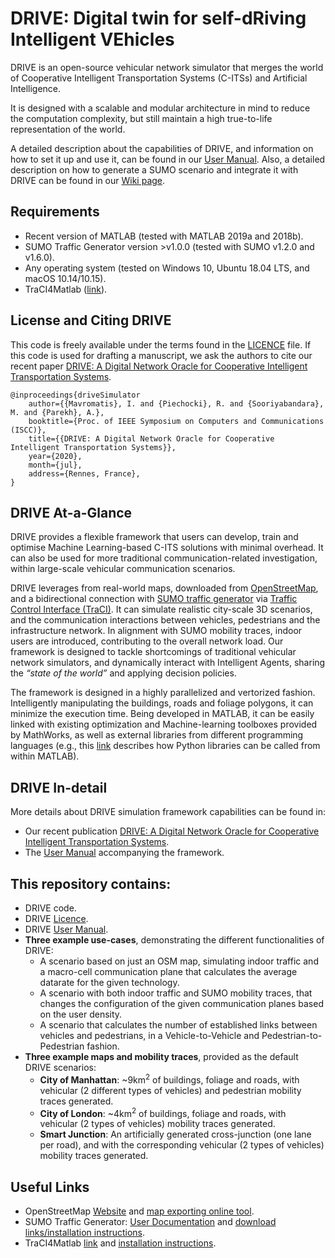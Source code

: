 # DRIVE: Digital twin for self-dRiving Intelligent VEhicles

DRIVE is an open-source vehicular network simulator that merges the world of Cooperative Intelligent Transportation Systems (C-ITSs) and Artificial Intelligence.

It is designed with a scalable and modular architecture in mind to reduce the computation complexity, but still maintain a high true-to-life representation of the world. 

A detailed description about the capabilities of DRIVE, and information on how to set it up and use it, can be found in our [User Manual](https://github.com/ioannismavromatis/smarterSimulator/blob/master/doc/userManualDRIVE.pdf). Also, a detailed description on how to generate a SUMO scenario and integrate it with DRIVE can be found in our [Wiki page](https://github.com/ioannismavromatis/DRIVE_Simulator/wiki).

Requirements
------------
- Recent version of MATLAB (tested with MATLAB 2019a and 2018b).
- SUMO Traffic Generator version >v1.0.0 (tested with SUMO v1.2.0 and v1.6.0).
- Any operating system (tested on Windows 10, Ubuntu 18.04 LTS, and macOS 10.14/10.15).
- TraCI4Matlab ([link](https://github.com/pipeacosta/traci4matlab)).

License and Citing DRIVE
------------

This code is freely available under the terms found in the [LICENCE](https://github.com/ioannismavromatis/DRIVE_Simulator/blob/master/LICENSE) file. If this code is used for drafting a manuscript, we ask the authors to cite our recent paper [DRIVE: A Digital Network Oracle for Cooperative Intelligent Transportation Systems](https://github.com/ioannismavromatis/smarterSimulator/blob/master/doc/publicationDRIVE.pdf).
```    
@inproceedings{driveSimulator
    author={{Mavromatis}, I. and {Piechocki}, R. and {Sooriyabandara}, M. and {Parekh}, A.},
    booktitle={Proc. of IEEE Symposium on Computers and Communications (ISCC)},
    title={{DRIVE: A Digital Network Oracle for Cooperative Intelligent Transportation Systems}},
    year={2020},
    month={jul},
    address={Rennes, France},
}
```

DRIVE At-a-Glance
------------

DRIVE provides a flexible framework that users can develop, train and optimise Machine Learning-based C-ITS solutions with minimal overhead. It can also be used for more traditional communication-related investigation, within large-scale vehicular communication scenarios.

DRIVE leverages from real-world maps, downloaded from [OpenStreetMap](https://www.openstreetmap.org/), and a bidirectional connection with [SUMO traffic generator](https://www.dlr.de/ts/en/desktopdefault.aspx/tabid-9883/16931_read-41000/) via [Traffic Control Interface (TraCI)](https://sumo.dlr.de/wiki/TraCI). It can simulate realistic city-scale 3D scenarios, and the communication interactions between vehicles, pedestrians and the infrastructure network. In alignment with SUMO mobility traces, indoor users are introduced, contributing to the overall network load. Our framework is designed to tackle shortcomings of traditional vehicular network simulators, and dynamically interact with Intelligent Agents, sharing the _“state of the world”_ and applying decision policies. 

The framework is designed in a highly parallelized and vertorized fashion. Intelligently manipulating the buildings, roads and foliage polygons, it can minimize the execution time. Being developed in MATLAB, it can be easily linked with existing optimization and Machine-learning toolboxes provided by MathWorks, as well as external libraries from different programming languages (e.g., this [link](https://uk.mathworks.com/products/matlab/matlab-and-python.html) describes how Python libraries can be called from within MATLAB).

DRIVE In-detail
------------

More details about DRIVE simulation framework capabilities can be found in:

* Our recent publication [DRIVE: A Digital Network Oracle for Cooperative Intelligent Transportation Systems](https://github.com/ioannismavromatis/smarterSimulator/blob/master/doc/publicationDRIVE.pdf).
* The [User Manual](https://github.com/ioannismavromatis/smarterSimulator/blob/master/doc/userManualDRIVE.pdf) accompanying the framework.


This repository contains:
------------

* DRIVE code.
* DRIVE [Licence](https://github.com/ioannismavromatis/smarterSimulator/blob/master/LICENSE).
* DRIVE [User Manual](https://github.com/ioannismavromatis/smarterSimulator/blob/master/doc/userManualDRIVE.pdf).
* **Three example use-cases**, demonstrating the different functionalities of DRIVE:
    * A scenario based on just an OSM map, simulating indoor traffic and a macro-cell communication plane that calculates the average datarate for the given technology.
    * A scenario with both indoor traffic and SUMO mobility traces, that changes the configuration of the given communication planes based on the user density.
	* A scenario that calculates the number of established links between vehicles and pedestrians, in a Vehicle-to-Vehicle and Pedestrian-to-Pedestrian fashion.
* **Three example maps and mobility traces**, provided as the default DRIVE scenarios: 
    * **City of Manhattan**: ~9km<sup>2</sup> of buildings, foliage and roads, with vehicular (2 different types of vehicles) and pedestrian mobility traces generated.
    * **City of London**: ~4km<sup>2</sup> of buildings, foliage and roads, with vehicular (2 types of vehicles) mobility traces generated.
    * **Smart Junction**: An artificially generated cross-junction (one lane per road), and with the corresponding vehicular (2 types of vehicles) mobility traces generated. 

Useful Links
------------

* OpenStreetMap [Website](https://www.openstreetmap.org/) and [map exporting online tool](https://www.openstreetmap.org/export).
* SUMO Traffic Generator: [User Documentation](https://sumo.dlr.de/wiki/SUMO_User_Documentation) and [download links/installation instructions](https://sumo.dlr.de/docs/Installing.html).
* TraCI4Matlab [link](https://github.com/pipeacosta/traci4matlab) and [installation instructions](https://github.com/pipeacosta/traci4matlab/blob/master/user_manual.pdf).
